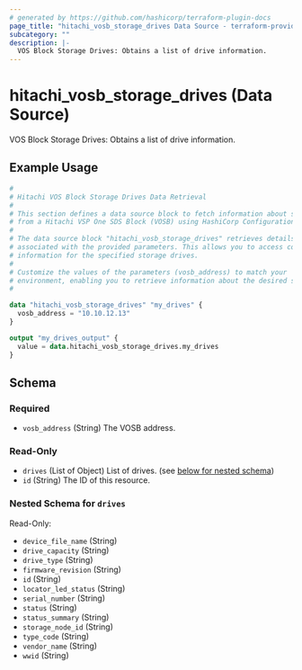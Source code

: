 ```yaml
---
# generated by https://github.com/hashicorp/terraform-plugin-docs
page_title: "hitachi_vosb_storage_drives Data Source - terraform-provider-hitachi"
subcategory: ""
description: |-
  VOS Block Storage Drives: Obtains a list of drive information.
---
```


# hitachi_vosb_storage_drives (Data Source)

VOS Block Storage Drives: Obtains a list of drive information.

## Example Usage

```terraform
#
# Hitachi VOS Block Storage Drives Data Retrieval
#
# This section defines a data source block to fetch information about storage drives
# from a Hitachi VSP One SDS Block (VOSB) using HashiCorp Configuration Language (HCL).
#
# The data source block "hitachi_vosb_storage_drives" retrieves details about storage drives
# associated with the provided parameters. This allows you to access configuration and property
# information for the specified storage drives.
#
# Customize the values of the parameters (vosb_address) to match your
# environment, enabling you to retrieve information about the desired storage drives.
#

data "hitachi_vosb_storage_drives" "my_drives" {
  vosb_address = "10.10.12.13"
}

output "my_drives_output" {
  value = data.hitachi_vosb_storage_drives.my_drives
}
```

<!-- schema generated by tfplugindocs -->
## Schema

### Required

- `vosb_address` (String) The VOSB address.

### Read-Only

- `drives` (List of Object) List of drives. (see [below for nested schema](#nestedatt--drives))
- `id` (String) The ID of this resource.

<a id="nestedatt--drives"></a>
### Nested Schema for `drives`

Read-Only:

- `device_file_name` (String)
- `drive_capacity` (String)
- `drive_type` (String)
- `firmware_revision` (String)
- `id` (String)
- `locator_led_status` (String)
- `serial_number` (String)
- `status` (String)
- `status_summary` (String)
- `storage_node_id` (String)
- `type_code` (String)
- `vendor_name` (String)
- `wwid` (String)
